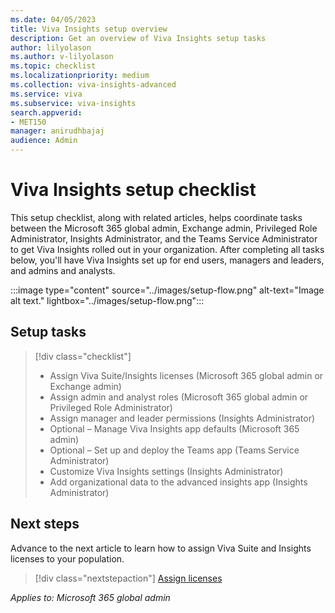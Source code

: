 ```yaml
---
ms.date: 04/05/2023
title: Viva Insights setup overview
description: Get an overview of Viva Insights setup tasks
author: lilyolason
ms.author: v-lilyolason
ms.topic: checklist
ms.localizationpriority: medium 
ms.collection: viva-insights-advanced 
ms.service: viva 
ms.subservice: viva-insights 
search.appverid: 
- MET150 
manager: anirudhbajaj
audience: Admin
---
```


# Viva Insights setup checklist

This setup checklist, along with related articles, helps coordinate tasks between the Microsoft 365 global admin, Exchange admin, Privileged Role Administrator, Insights Administrator, and the Teams Service Administrator to get Viva Insights rolled out in your organization. After completing all tasks below, you'll have Viva Insights set up for end users, managers and leaders, and admins and analysts.

:::image type="content" source="../images/setup-flow.png" alt-text="Image alt text." lightbox="../images/setup-flow.png":::



## Setup tasks

>[!div class="checklist"]
>
>* Assign Viva Suite/Insights licenses (Microsoft 365 global admin or Exchange admin)
>* Assign admin and analyst roles (Microsoft 365 global admin or Privileged Role Administrator)
>* Assign manager and leader permissions (Insights Administrator)
>* Optional – Manage Viva Insights app defaults (Microsoft 365 admin)
>* Optional – Set up and deploy the Teams app (Teams Service Administrator)
>* Customize Viva Insights settings (Insights Administrator)
>* Add organizational data to the advanced insights app (Insights Administrator) 

## Next steps

Advance to the next article to learn how to assign Viva Suite and Insights licenses to your population. 
> [!div class="nextstepaction"]
> [Assign licenses](assign-licenses.md)

*Applies to: Microsoft 365 global admin*

